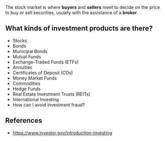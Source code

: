 The stock market is where **buyers** and **sellers** meet to decide on the price to buy or sell securities, usually with the assistance of a **broker**.

## What kinds of investment products are there?

- Stocks
- Bonds
- Municipal Bonds
- Mutual Funds
- Exchange-Traded Funds (ETFs)
- Annuities
- Certificates of Deposit (CDs)
- Money Market Funds
- Commodities
- Hedge Funds
- Real Estate Investment Trusts (REITs)
- International Investing
- How can I avoid investment fraud?

## References

- <https://www.investor.gov/introduction-investing>

